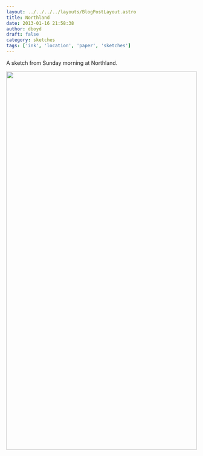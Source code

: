 ```yaml
---
layout: ../../../../layouts/BlogPostLayout.astro
title: Northland
date: 2013-01-16 21:58:38
author: dboyd
draft: false
category: sketches
tags: ['ink', 'location', 'paper', 'sketches']
---
```

A sketch from Sunday morning at Northland.

<img
    srcset="https://img.danaboyd.com/images/2013/01/northland001_720.avif 720w, https://img.danaboyd.com/images/2013/01/northland001_480.avif 480w"
    sizes="(max-width: 720px) 100vw, (max-width: 480px) 100vw"
    src="https://img.danaboyd.com/images/2013/01/northland001.jpg"
    alt=""
    style="width: clamp(0px, 100%, 1000px); height: auto;"
/>

